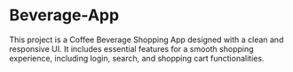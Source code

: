 # Beverage-App
This project is a Coffee Beverage Shopping App designed with a clean and responsive UI. It includes essential features for a smooth shopping experience, including login, search, and shopping cart functionalities.
